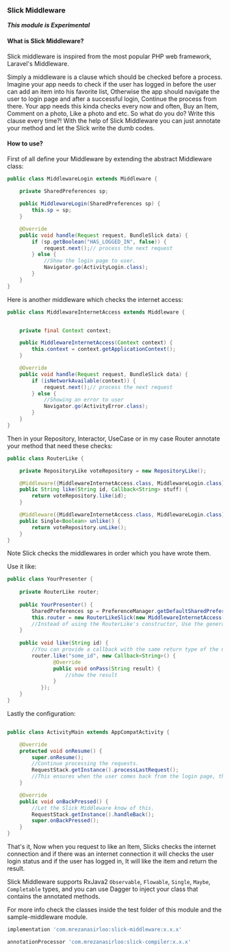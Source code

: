 ### Slick Middleware

_**This module is Experimental**_

#### What is Slick Middleware?

Slick middleware is inspired from the most popular PHP web framework, Laravel's Middleware.

Simply a middleware is a clause which should be checked before a process. Imagine your app needs to check if the user has
logged in before the user can add an item into his favorite list, Otherwise the app should navigate the user to login
page and after a successful login, Continue the process from there. Your app needs this kinda checks every now and often,
Buy an Item, Comment on a photo, Like a photo and etc. So what do you do? Write this clause every time?! With the help
of Slick Middleware you can just annotate your method and let the Slick write the dumb codes.

#### How to use?

First of all define your Middleware by extending the abstract Middleware class:
```java
public class MiddlewareLogin extends Middleware {
    
    private SharedPreferences sp;

    public MiddlewareLogin(SharedPreferences sp) {
        this.sp = sp;
    }

    @Override
    public void handle(Request request, BundleSlick data) {
        if (sp.getBoolean("HAS_LOGGED_IN", false)) {
            request.next();// process the next request
        } else {
            //Show the login page to user.
            Navigator.go(ActivityLogin.class);
        }
    }
}
```
Here is another middleware which checks the internet access:
```java
public class MiddlewareInternetAccess extends Middleware {


    private final Context context;

    public MiddlewareInternetAccess(Context context) {
        this.context = context.getApplicationContext();
    }

    @Override
    public void handle(Request request, BundleSlick data) {
        if (isNetworkAvailable(context)) {
            request.next();// process the next request
        } else {
            //Showing an error to user
            Navigator.go(ActivityError.class);
        }
    }
}
```
Then in your Repository, Interactor, UseCase or in my case Router annotate your method that need these checks:
```java
public class RouterLike {

    private RepositoryLike voteRepository = new RepositoryLike();

    @Middleware({MiddlewareInternetAccess.class, MiddlewareLogin.class})
    public String like(String id, Callback<String> stuff) {
        return voteRepository.like(id);
    }

    @Middleware({MiddlewareInternetAccess.class, MiddlewareLogin.class})
    public Single<Boolean> unlike() {
        return voteRepository.unLike();
    }
}
```
Note Slick checks the middlewares in order which you have wrote them.

Use it like:
```java
public class YourPresenter {
    
    private RouterLike router;
    
    public YourPresenter() {
        SharedPreferences sp = PreferenceManager.getDefaultSharedPreferences(this);
        this.router = new RouterLikeSlick(new MiddlewareInternetAccess(this), new MiddlewareLogin(sp));
        //Instead of using the RouterLike's constructor, Use the generated class RouterLikeSlick's constructor.
    }
    
    public void like(String id) {
        //You can provide a callback with the same return type of the method you have annotated(Optional).
        router.like("some_id", new Callback<String>() {
               @Override
               public void onPass(String result) {
                   //show the result 
               }
           });
    }
}
```
Lastly the configuration:
```java

public class ActivityMain extends AppCompatActivity {

    @Override
    protected void onResume() {
        super.onResume();
        //Continue processing the requests.
        RequestStack.getInstance().processLastRequest();
        //This ensures when the user comes back from the login page, the app should like the item if the user has logged in.
    }

    @Override
    public void onBackPressed() {
        //Let the Slick Middleware know of this.
        RequestStack.getInstance().handleBack();
        super.onBackPressed();
    }
}
```
That's it, Now when you request to like an Item, Slicks checks the internet connection and if there was an internet
connection it will checks the user login status and if the user has logged in, It will like the item and return the result.

Slick Middleware supports RxJava2 `Observable`, `Flowable`, `Single`, `Maybe`, `Completable` types, and you can use
Dagger to inject your class that contains the annotated methods.

For more info check the classes inside the test folder of this module and the sample-middleware module.

```groovy
implementation 'com.mrezanasirloo:slick-middleware:x.x.x'

annotationProcessor 'com.mrezanasirloo:slick-compiler:x.x.x'

```

